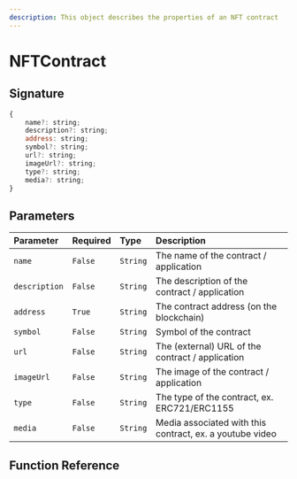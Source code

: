 ```yaml
---
description: This object describes the properties of an NFT contract
---
```


# NFTContract

## Signature

```javascript
{
    name?: string;
    description?: string;
    address: string;
    symbol?: string;
    url?: string;
    imageUrl?: string;
    type?: string;
    media?: string;
}
```

## Parameters

| Parameter | Required | Type | Description |
| :--- | :--- | :--- | :--- |
| `name` | `False` | `String` | The name of the contract / application |
| `description` | `False` | `String` | The description of the contract / application |
| `address` | `True` | `String` | The contract address \(on the blockchain\) |
| `symbol` | `False` | `String` | Symbol of the contract |
| `url` | `False` | `String` | The \(external\) URL of the contract / application |
| `imageUrl` | `False` | `String` | The image of the contract / application |
| `type` | `False` | `String` | The type of the contract, ex. ERC721/ERC1155 |
| `media` | `False` | `String` | Media associated with this contract, ex. a youtube video |

## Function Reference

